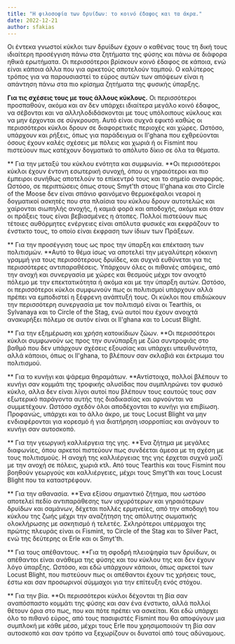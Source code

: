 ```yaml
---
title: "Η φιλοσοφία των δρυίδων: το κοινό έδαφος και τα άκρα."
date: 2022-12-21
author: sfakias
---
```


Οι έντεκα γνωστοί κύκλοι των δρυίδων έχουν ο καθένας τους τη δική τους ιδιαίτερη προσέγγιση πάνω στα ζητήματα της φύσης και πάνω σε διάφορα ηθικά ερωτήματα. Οι περισσότεροι βρίσκουν κοινό έδαφος σε κάποια, ενώ είναι κάποια άλλα που για αρκετούς αποτελούν ταμπού. Ο καλύτερος τρόπος για να παρουσιαστεί το εύρος αυτών των απόψεων είναι η απάντηση πάνω στα πιο κρίσημα ζητήματα της φυσικής ύπαρξης.

**Για τις σχέσεις τους με τους άλλους κύκλους.** Οι περισσότεροι προσπαθούν, ακόμα και αν δεν υπάρχει ιδιαίτερα μεγάλο κοινό έδαφος, να σέβονται και να αλληλοδιδάσκονται με τους υπόλοιπους κύκλους και να μην έρχονται σε σύγκρουση. Αυτό είναι συχνά εφικτό καθώς οι περισσότεροι κύκλοι δρουν σε διαφορετικές περιοχές και χώρες. Ωστόσο, υπάρχουν και ρήξεις, όπως για παράδειγμα οι Il'ghana που εχθρεύονται όσους έχουν καλές σχέσεις με πόλεις και χωριά ή οι Fismint που πιστεύουν πως κατέχουν δογματικά το απόλυτο δίκιο σε όλα τα θέματα.  

**    Για την μεταξύ του κύκλου ενότητα και συμφωνία. **Οι περισσότεροι
κύκλοι έχουν έντονη εσωτερική συνοχή, όπου οι γηραιότεροι και πιο έμπειροι
συνήθως αποτελούν το επίκεντρό τους και το σημείο αναφοράς. Ωστόσο, σε
περιπτώσεις όπως στους Smyt'th στους Il'ghana και στο Circle of the Moose δεν
είναι σπάνιο φαινόμενο θερμοκέφαλοι νεαροί η δογματικοί ασκητές που στα
πλαίσια του κύκλου δρουν αυτοτελώς και χαίρονται σιωπηλής ανοχής, ή καμιά φορά
και αποδοχής, ακόμα και όταν οι πράξεις τους είναι βεβιασμένες η άτοπες.
Πολλοί πιστεύουν πως τέτοιες αυθόρμητες ενέργειες είναι απόλυτα φυσικές και
εκφράζουν το ένστικτο τους, το οποίο είναι έκφραση των ίδιων των Πράξεων.  

**    Για την προσέγγιση τους ως προς την ύπαρξη και επέκταση των πολιτισμών.
**Αυτό το θέμα ίσως να αποτελεί την μεγαλύτερη κόκκινη γραμμή για τους
περισσότερους δρυίδες, και συχνά ευθύνεται για τις περισσότερες
αντιπαραθέσεις. Υπάρχουν όλες οι πιθανές απόψεις, από την ανοχή και συνεργασία
με χώρες και θεσμούς μέχρι τον ανοιχτό πόλεμο με την επεκτατικότητα ή ακόμα
και με την ύπαρξη αυτών. Ωστόσο, οι περισσότεροι κύκλοι συμφωνούν πως οι
πολιτισμοί υπάρχουν αλλά πρέπει να εμποδιστεί η ξέφρενη ανάπτυξή τους. Οι
κύκλοι που επιδιώκουν την περισσότερη συνεργασία με τον πολιτισμό είναι οι
Tearthis, οι Sylvanaya και το Circle of the Stag, ενώ αυτοί που έχουν ανοιχτά
ανακυρήξει πόλεμο σε αυτόν είναι οι Il'ghana και το Locust Blight.  

**    Για την εξημέρωση και χρήση κατοικίδιων ζώων. **Οι περισσότεροι κύκλοι
συμφωνούν ως προς την συνύπαρξη με ζώα συντροφιάς στο βαθμό που δεν υπάρχουν
σχέσεις εξουσίας και υπάρχει υπευθυνότητα, αλλά κάποιοι, όπως οι Il'ghana, το
βλέπουν σαν σκλαβιά και έκτρωμα του πολιτισμού.  

**    Για το κυνήγι και ψάρεμα θηραμάτων. **Αντίστοιχα, πολλοί βλέπουν το
κυνήγι σαν κομμάτι της τροφικής αλυσίδας που συμπληρώνει τον φυσικό κύκλο,
αλλα δεν είναι λίγοι αυτοί που βλέπουν τους εαυτούς τους σαν εξωτερικό
παράγοντα αυτής της διαδικασίας και αρνούνται να συμμετέχουν. Ωστόσο σχεδόν
όλοι αποδέχονται το κυνήγι για επιβίωση. Προφανώς, υπάρχει και το άλλο άκρο,
με τους Locust Blight να μην ενδιαφέρονται για κορεσμό ή για διατήρηση
ισορροπίας και ανάγουν το κυνήγι σαν αυτοσκοπό.  

**    Για την γεωργική καλλιέργεια της γης. **Ένα ζήτημα με μεγάλες
διαφωνίες, όπου αρκετοί πιστεύουν πως συνδέεται άμεσα με τη σχέση με τους
πολιτισμούς. Η ανοχή της καλλιέργειας της γης έρχεται συχνά μαζί με την ανοχή
σε πόλεις, χωριά κτλ. Από τους Tearthis και τους Fismint που βοηθούν γεωργούς
και καλλιέργειες, μέχρι τους Smyt'th και τους Locust Blight που τα
καταστρέφουν.  

**    Για την αθανασία. **Ένα εξίσου σημαντικό ζήτημα, που ωστόσο αποτελεί
πεδίο αντιπαράθεσης των ισχυρότερων και γηραιότερων δρυίδων και σαμάνων,
δέχεται πολλές ερμηνείες, από την αποδοχή του κύκλου της ζωής μέχρι την
αναζήτηση της απόλυτης σωματικής ολοκλήρωσης με ασκητισμό ή τελετές.
Σκληρότεροι υπέρμαχοι της πρώτης πλευράς είναι οι Fismint, το Circle of the
Stag και το Silver Pact, ενώ της δεύτερης οι Erle και οι Smyt'th.  

**    Για τους απέθαντους. **Για τη σφοδρή πλειοψηφία των δρυίδων, οι
απέθαντοι είναι ανάθεμα της φύσης και του κύκλου της και δεν έχουν λόγο
ύπαρξης. Ωστόσο, και εδώ υπάρχουν κάποιοι, όπως αρκετοί των Locust Blight, που
πιστεύουν πως οι απέθαντοι έχουν τις χρήσεις τους, έστω και σαν προσωρινοί
σύμμαχοι για την επίτευξη ενός στόχου.  

**    Για την βία. **Οι περισσότεροι κύκλοι δέχονται τη βία σαν αναπόσπαστο
κομμάτι της φύσης και σαν ένα ένστικτο, αλλά πολλοί θέτουν όρια στο πως, που
και πότε πρέπει να ασκείται. Και εδώ υπάρχει όλο το πιθανό εύρος, από τους
πασιφιστές Fismint που θα αποφύγουν μια συμπλοκή με κάθε μέσο, μέχρι τους Erle
που χρησιμοποιούν τη βία σαν αυτοσκοπό και σαν τρόπο να ξεχωρίζουν οι δυνατοί
από τους αδύναμους.  

